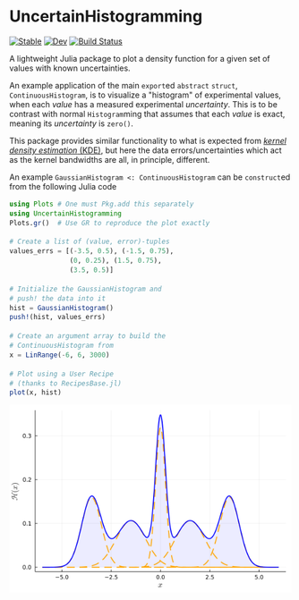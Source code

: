 # UncertainHistogramming

[![Stable](https://img.shields.io/badge/docs-stable-blue.svg)](https://meese-wj.github.io/UncertainHistogramming.jl/stable) [![Dev](https://img.shields.io/badge/docs-dev-blue.svg)](https://meese-wj.github.io/UncertainHistogramming.jl/dev) [![Build Status](https://github.com/meese-wj/UncertainHistogramming.jl/actions/workflows/CI.yml/badge.svg?branch=main)](https://github.com/meese-wj/UncertainHistogramming.jl/actions/workflows/CI.yml?query=branch%3Amain)

A lightweight Julia package to plot a density function for a given set of values with known uncertainties.

An example application of the main `export`ed `abstract` `struct`, `ContinuousHistogram`, is to visualize a "histogram" of experimental values, when each _value_ has a measured experimental _uncertainty_. This is to be contrast with normal `Histogram`ming that assumes that each _value_ is exact, meaning its _uncertainty_ is `zero()`.

This package provides similar functionality to what is expected from [_kernel density estimation_ (KDE)](https://en.wikipedia.org/wiki/Kernel_density_estimation?oldformat=true), but here the data errors/uncertainties which act as the kernel bandwidths are all, in principle, different.

An example `GaussianHistogram <: ContinuousHistogram` can be `construct`ed from the following Julia code

```julia
using Plots # One must Pkg.add this separately
using UncertainHistogramming
Plots.gr()  # Use GR to reproduce the plot exactly 

# Create a list of (value, error)-tuples
values_errs = [(-3.5, 0.5), (-1.5, 0.75),
               (0, 0.25), (1.5, 0.75), 
               (3.5, 0.5)]

# Initialize the GaussianHistogram and 
# push! the data into it
hist = GaussianHistogram()
push!(hist, values_errs)

# Create an argument array to build the
# ContinuousHistogram from 
x = LinRange(-6, 6, 3000)

# Plot using a User Recipe 
# (thanks to RecipesBase.jl)
plot(x, hist)
```
![Example GaussianHistogram](docs/src/assets/example_gaussian_histogram.png)
